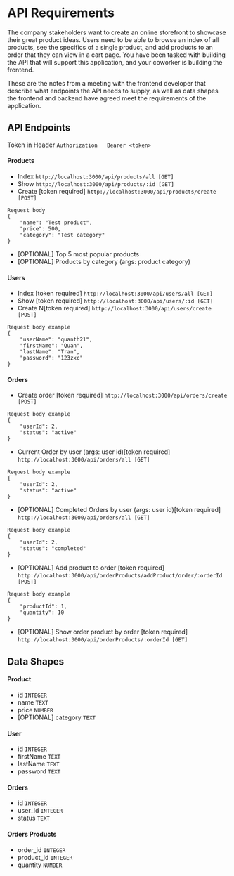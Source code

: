 # API Requirements
The company stakeholders want to create an online storefront to showcase their great product ideas. Users need to be able to browse an index of all products, see the specifics of a single product, and add products to an order that they can view in a cart page. You have been tasked with building the API that will support this application, and your coworker is building the frontend.

These are the notes from a meeting with the frontend developer that describe what endpoints the API needs to supply, as well as data shapes the frontend and backend have agreed meet the requirements of the application. 

## API Endpoints

Token in Header
`Authorization   Bearer <token>`
#### Products
- Index 
`http://localhost:3000/api/products/all [GET]`
- Show
`http://localhost:3000/api/products/:id [GET]`
- Create [token required]
`http://localhost:3000/api/products/create [POST]`
```
Request body
{
    "name": "Test product",
    "price": 500,
    "category": "Test category"
}
```
- [OPTIONAL] Top 5 most popular products 
- [OPTIONAL] Products by category (args: product category)

#### Users
- Index [token required]
`http://localhost:3000/api/users/all [GET]`
- Show [token required]
`http://localhost:3000/api/users/:id [GET]`
- Create N[token required]
`http://localhost:3000/api/users/create [POST]`
```
Request body example
{
    "userName": "quanth21",
    "firstName": "Quan",
    "lastName": "Tran",
    "password": "123zxc"
}
```

#### Orders
- Create order [token required]
`http://localhost:3000/api/orders/create [POST]`
```
Request body example
{
    "userId": 2,
    "status": "active"
}
```
- Current Order by user (args: user id)[token required]
`http://localhost:3000/api/orders/all [GET]`
```
Request body example
{
    "userId": 2,
    "status": "active"
}
```
- [OPTIONAL] Completed Orders by user (args: user id)[token required]
`http://localhost:3000/api/orders/all [GET]`
```
Request body example
{
    "userId": 2,
    "status": "completed"
}
```
- [OPTIONAL] Add product to order [token required]
`http://localhost:3000/api/orderProducts/addProduct/order/:orderId [POST]`
```
Request body example
{
    "productId": 1,
    "quantity": 10
}
```
- [OPTIONAL] Show order product by order [token required]
`http://localhost:3000/api/orderProducts/:orderId [GET]`


## Data Shapes
#### Product
-  id `INTEGER`
- name `TEXT`
- price `NUMBER`
- [OPTIONAL] category `TEXT`

#### User
- id `INTEGER`
- firstName `TEXT`
- lastName `TEXT`
- password `TEXT`

#### Orders
- id `INTEGER`
- user_id `INTEGER`
- status `TEXT`

#### Orders Products
- order_id `INTEGER`
- product_id `INTEGER`
- quantity `NUMBER`